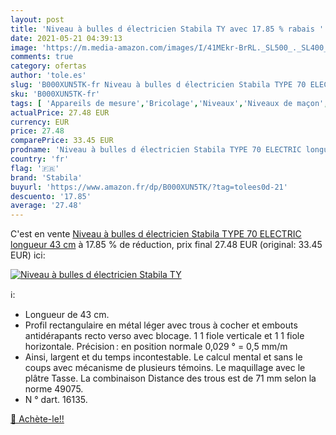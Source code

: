 ```yaml
---
layout: post
title: 'Niveau à bulles d électricien Stabila TY avec 17.85 % rabais '
date: 2021-05-21 04:39:13
image: 'https://m.media-amazon.com/images/I/41MEkr-BrRL._SL500_._SL400_.jpg'
comments: true
category: ofertas
author: 'tole.es'
slug: 'B000XUN5TK-fr Niveau à bulles d électricien Stabila TYPE 70 ELECTRIC...'
sku: 'B000XUN5TK-fr'
tags: [ 'Appareils de mesure','Bricolage','Niveaux','Niveaux de maçon','Outillage à main et électroportatif','stabila', ]
actualPrice: 27.48 EUR
currency: EUR
price: 27.48
comparePrice: 33.45 EUR
prodname: 'Niveau à bulles d électricien Stabila TYPE 70 ELECTRIC longueur 43 cm'
country: 'fr'
flag: '🇫🇷'
brand: 'Stabila'
buyurl: 'https://www.amazon.fr/dp/B000XUN5TK/?tag=tolees0d-21'
descuento: '17.85'
average: '27.48'
---
```


C'est en vente [Niveau à bulles d électricien Stabila TYPE 70 ELECTRIC longueur 43 cm](https://www.amazon.fr/dp/B000XUN5TK/?tag=tolees0d-21)  à  17.85 % de réduction, prix final  27.48 EUR (original: 33.45 EUR) ici:

[![Niveau à bulles d électricien Stabila TY](https://m.media-amazon.com/images/I/41MEkr-BrRL._SL500_._SL400_.jpg)](https://www.amazon.fr/dp/B000XUN5TK/?tag=tolees0d-21)

ℹ️:

- Longueur de 43 cm.
- Profil rectangulaire en métal léger avec trous à cocher et embouts antidérapants recto verso avec blocage. 1 1 fiole verticale et 1 1 fiole horizontale. Précision : en position normale 0,029 ° = 0,5 mm/m
- Ainsi, largent et du temps incontestable. Le calcul mental et sans le coups avec mécanisme de plusieurs témoins. Le maquillage avec le plâtre Tasse. La combinaison Distance des trous est de 71 mm selon la norme 49075.
- N ° dart. 16135.

[🛒 Achète-le!!](https://www.amazon.fr/dp/B000XUN5TK/?tag=tolees0d-21)
